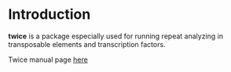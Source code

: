Introduction
===

**twice** is a package especially used for running repeat analyzing in transposable
elements and transcription factors.  

Twice manual page [here](https://ferygood.github.io/twice)
